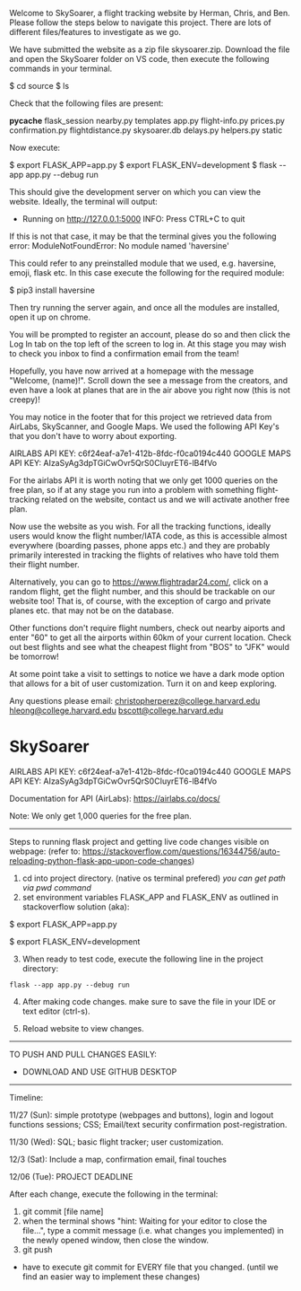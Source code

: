 Welcome to SkySoarer, a flight tracking website by Herman, Chris, and Ben. Please follow the steps below to navigate this project. There are lots of different files/features to investigate as we go.

We have submitted the website as a zip file skysoarer.zip. Download the file and open the SkySoarer folder on VS code, then execute the following commands in your terminal.

$ cd source
$ ls

Check that the following files are present:

__pycache__             flask_session           nearby.py               templates
app.py                  flight-info.py          prices.py
confirmation.py         flightdistance.py       skysoarer.db
delays.py               helpers.py              static

Now execute:

$ export FLASK_APP=app.py
$ export FLASK_ENV=development
$ flask --app app.py --debug run

This should give the development server on which you can view the website. Ideally, the terminal will output:
 * Running on http://127.0.0.1:5000
INFO: Press CTRL+C to quit

If this is not that case, it may be that the terminal gives you the following error:
ModuleNotFoundError: No module named 'haversine'

This could refer to any preinstalled module that we used, e.g. haversine, emoji, flask etc. In this case execute the following for the required module:

$ pip3 install haversine

Then try running the server again, and once all the modules are installed, open it up on chrome.

You will be prompted to register an account, please do so and then click the Log In tab on the top left of the screen to log in. At this stage you may wish to check you inbox to find a confirmation email from the team!

Hopefully, you have now arrived at a homepage with the message "Welcome, (name)!". Scroll down the see a message from the creators, and even have a look at planes that are in the air above you right now (this is not creepy)! 

You may notice in the footer that for this project we retrieved data from AirLabs, SkyScanner, and Google Maps. We used the following API Key's that you don't have to worry about exporting.

AIRLABS API KEY: c6f24eaf-a7e1-412b-8fdc-f0ca0194c440 
GOOGLE MAPS API KEY: AIzaSyAg3dpTGiCwOvr5QrS0CIuyrET6-lB4fVo

For the airlabs API it is worth noting that we only get 1000 queries on the free plan, so if at any stage you run into a problem with something flight-tracking related on the website, contact us and we will activate another free plan.

Now use the website as you wish. For all the tracking functions, ideally users would know the flight number/IATA code, as this is accessible almost everywhere (boarding passes, phone apps etc.) and they are probably primarily interested in tracking the flights of relatives who have told them their flight number.

Alternatively, you can go to https://www.flightradar24.com/, click on a random flight, get the flight number, and this should be trackable on our website too! That is, of course, with the exception of cargo and private planes etc. that may not be on the database. 

Other functions don't require flight numbers, check out nearby aiports and enter "60" to get all the airports within 60km of your current location. Check out best flights and see what the cheapest flight from "BOS" to "JFK" would be tomorrow!

At some point take a visit to settings to notice we have a dark mode option that allows for a bit of user customization. Turn it on and keep exploring.

Any questions please email:
christopherperez@college.harvard.edu
hleong@college.harvard.edu
bscott@college.harvard.edu

# SkySoarer

AIRLABS API KEY: c6f24eaf-a7e1-412b-8fdc-f0ca0194c440 
GOOGLE MAPS API KEY: AIzaSyAg3dpTGiCwOvr5QrS0CIuyrET6-lB4fVo

Documentation for API (AirLabs): https://airlabs.co/docs/

Note: We only get 1,000 queries for the free plan. 

------------------------------------------------------------------------------------------------------------------------
Steps to running flask project and getting live code changes visible on webpage:
 (refer to: https://stackoverflow.com/questions/16344756/auto-reloading-python-flask-app-upon-code-changes) 
  1. cd into project directory. (native os terminal prefered)
  *you can get path via pwd command*
  2. set environment variables FLASK_APP and FLASK_ENV as outlined in stackoverflow solution (aka):
  
  $ export FLASK_APP=app.py
  
  $ export FLASK_ENV=development
  
  3. When ready to test code, execute the following line in the project directory:
    
    flask --app app.py --debug run

  4. After making code changes. make sure to save the file in your IDE or text editor (ctrl-s).
  
  5. Reload website to view changes.
 
------------------------------------------------------------------------------------------------------------------------
TO PUSH AND PULL CHANGES EASILY:
- DOWNLOAD AND USE GITHUB DESKTOP
------------------------------------------------------------------------------------------------------------------------
Timeline:

11/27 (Sun): simple prototype (webpages and buttons), login and logout functions sessions; CSS; Email/text security confirmation post-registration.

11/30 (Wed): SQL; basic flight tracker; user customization.

12/3 (Sat): Include a map, confirmation email, final touches

12/06 (Tue): PROJECT DEADLINE
  
After each change, execute the following in the terminal:
1. git commit [file name]
2. when the terminal shows "hint: Waiting for your editor to close the file...", type a commit message (i.e. what changes you implemented) in the newly opened window, then close the window.
3. git push

* have to execute git commit for EVERY file that you changed. (until we find an easier way to implement these changes)



